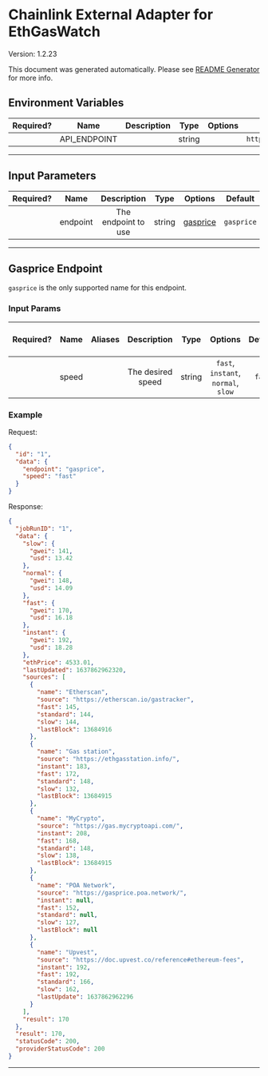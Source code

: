 # Chainlink External Adapter for EthGasWatch

Version: 1.2.23

This document was generated automatically. Please see [README Generator](../../scripts#readme-generator) for more info.

## Environment Variables

| Required? |     Name     | Description |  Type  | Options |        Default         |
| :-------: | :----------: | :---------: | :----: | :-----: | :--------------------: |
|           | API_ENDPOINT |             | string |         | `https://ethgas.watch` |

---

## Input Parameters

| Required? |   Name   |     Description     |  Type  |            Options             |  Default   |
| :-------: | :------: | :-----------------: | :----: | :----------------------------: | :--------: |
|           | endpoint | The endpoint to use | string | [gasprice](#gasprice-endpoint) | `gasprice` |

---

## Gasprice Endpoint

`gasprice` is the only supported name for this endpoint.

### Input Params

| Required? | Name  | Aliases |    Description    |  Type  |               Options               | Default | Depends On | Not Valid With |
| :-------: | :---: | :-----: | :---------------: | :----: | :---------------------------------: | :-----: | :--------: | :------------: |
|           | speed |         | The desired speed | string | `fast`, `instant`, `normal`, `slow` | `fast`  |            |                |

### Example

Request:

```json
{
  "id": "1",
  "data": {
    "endpoint": "gasprice",
    "speed": "fast"
  }
}
```

Response:

```json
{
  "jobRunID": "1",
  "data": {
    "slow": {
      "gwei": 141,
      "usd": 13.42
    },
    "normal": {
      "gwei": 148,
      "usd": 14.09
    },
    "fast": {
      "gwei": 170,
      "usd": 16.18
    },
    "instant": {
      "gwei": 192,
      "usd": 18.28
    },
    "ethPrice": 4533.01,
    "lastUpdated": 1637862962320,
    "sources": [
      {
        "name": "Etherscan",
        "source": "https://etherscan.io/gastracker",
        "fast": 145,
        "standard": 144,
        "slow": 144,
        "lastBlock": 13684916
      },
      {
        "name": "Gas station",
        "source": "https://ethgasstation.info/",
        "instant": 183,
        "fast": 172,
        "standard": 148,
        "slow": 132,
        "lastBlock": 13684915
      },
      {
        "name": "MyCrypto",
        "source": "https://gas.mycryptoapi.com/",
        "instant": 208,
        "fast": 168,
        "standard": 148,
        "slow": 138,
        "lastBlock": 13684915
      },
      {
        "name": "POA Network",
        "source": "https://gasprice.poa.network/",
        "instant": null,
        "fast": 152,
        "standard": null,
        "slow": 127,
        "lastBlock": null
      },
      {
        "name": "Upvest",
        "source": "https://doc.upvest.co/reference#ethereum-fees",
        "instant": 192,
        "fast": 192,
        "standard": 166,
        "slow": 162,
        "lastUpdate": 1637862962296
      }
    ],
    "result": 170
  },
  "result": 170,
  "statusCode": 200,
  "providerStatusCode": 200
}
```

---
